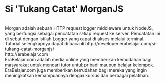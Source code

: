 # Si 'Tukang Catat' MorganJS
<br>
Morgan adalah sebuah HTTP request logger middleware untuk NodeJS, yang berfungsi sebagai pencatatan setiap request ke server. Pencatatan ini di sebut dengan istilah Logger yang dapat di akses melalui terminal.
<br>
Tutorial selengkapnya dapat di baca di http://developer.erabelajar.com/si-tukang-catat-morganjs/
<br>
http://erabelajar.com<br>
EraBelajar.com adalah media online yang memberikan kemudahan bagi masyarakat untuk mencari tutor untuk pribadi maupun belajar kelompok. EraBelajar.com juga memberikan kemudahan bagi mereka yang ingin meningkatkan kemampuannya dengan kursus dan berbagai pelatihan.